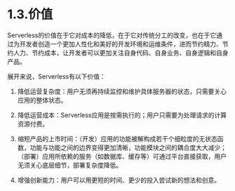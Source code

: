 # 1.3.价值

Serverless的价值在于它对成本的降低，在于它对传统分工的改变，也在于它通过为开发者创造一个更加人性化和美好的开发环境和运维条件，进而节约精力、节约人力、节约成本，让开发者可以更加关注自身代码、自身业务、自身逻辑和自身产品。

展开来说，Serverless有以下价值：

1. 降低运营复杂度：用户无须再持续监控和维护具体服务器的状态，只需要关心应用的整体状态。

2. 降低运营成本：Serverless应用是按需执行的；用户只需要为处理请求的计算资源付费。

3. 缩短产品的上市时间：（开发）应用的功能被解构成若干个细粒度的无状态函数，功能与功能之间的边界变得更加清晰，功能模块之间的耦合度大大减少；（部署）应用所依赖的服务（如数据库、缓存等）可通过平台直接获取，用户无须关心底层细节，部署复杂度降低。

4. 增强创新能力：用户可以用更短的时间、更少的投入尝试新的想法和创意。